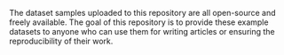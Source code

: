 The dataset samples uploaded to this repository are all open-source and freely available. The goal of this repository is to provide these example datasets to anyone who can use them for writing articles or ensuring the reproducibility of their work.
